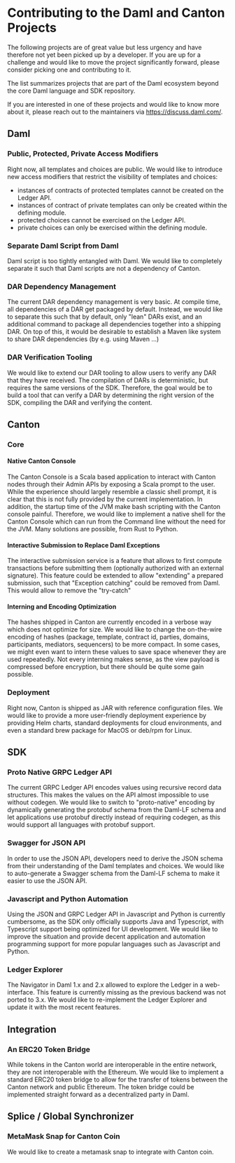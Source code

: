 # Contributing to the Daml and Canton Projects

The following projects are of great value but less urgency and have therefore not yet been picked up by a developer. If 
you are up for a challenge and would like to move the project significantly forward, please consider picking one and
contributing to it. 

The list summarizes projects that are part of the Daml ecosystem beyond the core Daml language and SDK repository.

If you are interested in one of these projects and would like to know more about it, please reach out to the maintainers via https://discuss.daml.com/.

## Daml
### Public, Protected, Private Access Modifiers
Right now, all templates and choices are public. We would like to introduce new access modifiers that restrict
the visibility of templates and choices:
- instances of contracts of protected templates cannot be created on the Ledger API.
- instances of contract of private templates can only be created within the defining module.
- protected choices cannot be exercised on the Ledger API.
- private choices can only be exercised within the defining module.

### Separate Daml Script from Daml
Daml script is too tightly entangled with Daml. We would like to completely separate it such that Daml scripts are not a dependency of Canton.

### DAR Dependency Management
The current DAR dependency management is very basic. At compile time, all dependencies of a DAR get packaged by default.
Instead, we would like to separate this such that by default, only "lean" DARs exist, and an additional command to package
all dependencies together into a shipping DAR. On top of this, it would be desirable to establish a Maven like system
to share DAR dependencies (by e.g. using Maven ...)

### DAR Verification Tooling
We would like to extend our DAR tooling to allow users to verify any DAR that they have received. The compilation of DARs
is deterministic, but requires the same versions of the SDK. Therefore, the goal would be to build a tool that can verify
a DAR by determining the right version of the SDK, compiling the DAR and verifying the content.

## Canton
### Core
#### Native Canton Console
The Canton Console is a Scala based application to interact with Canton nodes through their Admin APIs by exposing
a Scala prompt to the user. While the experience should largely resemble a classic shell prompt, it is clear that
this is not fully provided by the current implementation. In addition, the startup time of the JVM make bash scripting
with the Canton console painful. Therefore, we would like to implement a native shell for the Canton Console which can
run from the Command line without the need for the JVM. Many solutions are possible, from Rust to Python.

#### Interactive Submission to Replace Daml Exceptions
The interactive submission service is a feature that allows to first compute transactions before submitting them (optionally
authorized with an external signature). This feature could be extended to allow "extending" a prepared submission, such
that "Exception catching" could be removed from Daml. This would allow to remove the "try-catch"

#### Interning and Encoding Optimization
The hashes shipped in Canton are currently encoded in a verbose way which does not optimize for size. We would like to
change the on-the-wire encoding of hashes (package, template, contract id, parties, domains, participants, mediators, 
sequencers) to be more compact. In some cases, we might even want to intern these values to save space whenever they 
are used repeatedly. Not every interning makes sense, as the view payload is compressed before encryption, but there 
should be quite some gain possible.

### Deployment
Right now, Canton is shipped as JAR with reference configuration files. We would like to provide a more user-friendly
deployment experience by providing Helm charts, standard deployments for cloud environments, and even a standard
brew package for MacOS or deb/rpm for Linux.

## SDK
### Proto Native GRPC Ledger API
The current GRPC Ledger API encodes values using recursive record data structures. This makes the values on the API almost
impossible to use without codegen. We would like to switch to "proto-native" encoding by dynamically generating the
protobuf schema from the Daml-LF schema and let applications use protobuf directly instead of requiring codegen, as
this would support all languages with protobuf support.

### Swagger for JSON API
In order to use the JSON API, developers need to derive the JSON schema from their understanding of the Daml templates
and choices. We would like to auto-generate a Swagger schema from the Daml-LF schema to make it easier to use the JSON API.

### Javascript and Python Automation
Using the JSON and GRPC Ledger API in Javascript and Python is currently cumbersome, as the SDK only officially supports
Java and Typescript, with Typescript support being optimized for UI development. We would like to improve the situation and 
provide decent application and automation programming support for more popular languages such as Javascript and Python.

### Ledger Explorer
The Navigator in Daml 1.x and 2.x allowed to explore the Ledger in a web-interface. This feature is currently missing as the
previous backend was not ported to 3.x. We would like to re-implement the Ledger Explorer and update it with the most recent features.

## Integration
### An ERC20 Token Bridge
While tokens in the Canton world are interoperable in the entire network, they are not interoperable with the Ethereum.
We would like to implement a standard ERC20 token bridge to allow for the transfer of tokens between the Canton network
and public Ethereum. The token bridge could be implemented straight forward as a decentralized party in Daml.

## Splice / Global Synchronizer
### MetaMask Snap for Canton Coin
We would like to create a metamask snap to integrate with Canton coin.